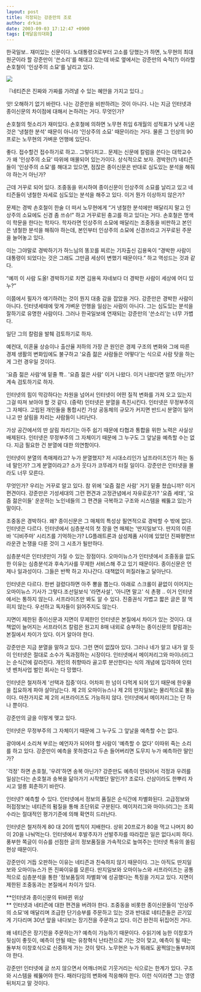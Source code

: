 ```yaml
---
layout: post
title: 걱정되는 강준만의 조로
author: drkim
date: 2003-09-03 17:12:47 +0900
tags: [깨달음의대화]
---
```

한국일보.. 재미있는 신문이다. 노대통령으로부터 고소를 당했는가 하면, 노무현의 최대 원군이라 할 강준만이 '쓴소리'를 해대고 있는데 바로 옆에서는 강준만의 숙적(?) 이라할 손호철이 '인상주의 소묘'를 날리고 있다. 


  ![](http://drkimz.com/technote/board/KDR/upimg/1062575430.jpg)


  『네티즌은 진짜와 가짜를 가려낼 수 있는 혜안을 가지고 있다.』


앗! 오해하기 없기 바란다. 나는 강준만을 비판하려는 것이 아니다. 나는 지금 인터넷과 종이신문의 차이점에 대해서 논하려는 거다. 무엇인가?

손호철의 헛소리가 재미있다. 손호철에 의하면 노무현 취임 6개월의 성적표가 낮게 나온 것은 '냉철한 분석' 때문이 아니라 '인상주의 소묘' 때문이라는 거다. 물론 그 인상의 90프로는 노무현의 가벼운 언행에 있단다. 

좋다. 접수할건 접수하기로 하고.. 그렇다치고.. 문제는 신문에 칼럼을 쓴다는 대학교수가 왜 '인상주의 소묘' 따위에 매몰되어 있는가이다. 상식적으로 보자. 경박한(?) 네티즌들이 '인상주의 소묘'를 해대고 있으면, 점잖은 종이신문은 반대로 심도있는 분석을 해줘야 하는거 아닌가?

근데 거꾸로 되어 있다. 조중동을 위시하여 종이신문이 인상주의 소묘를 날리고 있고 네티즌들이 냉철한 자세로 심도있는 분석을 해주고 있다. 이거 뭔가 이상하지 않은가? 

문제는 경박 손호철이 한술 더 떠서 노무현에게 “거 냉철한 분석에만 매달리지 말고 인상주의 소묘에도 신경 좀 쓰슈!” 하고 거꾸로된 충고를 하고 있다는 거다. 손호철은 명색이 학문을 한다는 학자다. 학자라면 인상주의 소묘에 매달리는 조중동을 비판하고 본인은 냉철한 분석을 해줘야 하는데, 본인부터 인상주의 소묘에 신경쓰라고 거꾸로된 주문을 늘어놓고 있다. 

이는 그야말로 경박하기가 하느님의 똥꼬를 찌르는 기자출신 김용옥이 “경박한 사람이 대통령이 되었다는 것은 그래도 그만큼 세상이 변했기 때문이다.” 하고 역성드는 것과 같다.

“예끼 이 사람 도올! 경박하기로 치면 김용옥 자네보다 더 경박한 사람이 세상에 어디 있누?”

이쯤에서 필자가 얘기하려는 것이 뭔지 대충 감을 잡았을 거다. 강준만은 경박한 사람이 아니다. 인터넷세태에 맞게 가벼운 언행을 일삼는 사람이 아니다. 그는 심도있는 분석을 잘하기로 유명한 사람이다. 그러나 한국일보에 연재되는 강준만의 '쓴소리'는 너무 가볍다. 

일단 그의 칼럼을 발췌 검토하기로 하자. 

예컨대, 이혼율 상승이나 출산율 저하의 가장 큰 원인은 경제 구조의 변화와 그에 따른 경제 생활의 변화임에도 불구하고 '요즘 젊은 사람들은 어떻다'는 식으로 사람 탓을 하는 게 그런 경우일 것이다.

'요즘 젊은 사람'에 밑줄 쫙.. '요즘 젊은 사람' 이거 나왔다. 이거 나왔다면 알쪼 아닌가? 계속 검토하기로 하자. 

인터넷의 힘이 막강하다는 차원을 넘어서 인터넷이 어떤 질적 변화를 가져 오고 있는지 그걸 따져 보아야 할 것 같다. (중략) 인터넷은 분열을 촉진시킨다. 인터넷은 무정부주의 그 자체다. 고립된 개인들을 통합시킨 가상 공동체의 규모가 커지면 반드시 분열이 일어나고 딴 살림을 차리는 사람들이 나타난다. 

가상 공간에서의 딴 살림 차리기는 아주 쉽기 때문에 타협과 통합을 위한 노력은 사실상 배제된다. 인터넷은 무정부주의 그 자체이기 때문에 그 누구도 그 앞날을 예측할 수는 없다. 지금 필요한 건 분열에 대한 의연함이다.

인터넷이 분열의 촉매제라고? 누가 분열했지? 저 시대소리인가 남프라이즈인가 하는 동네 말인가? 그게 분열이라고? 소가 웃다가 코뚜레가 터질 일이다. 강준만은 인터넷을 몰라도 너무 모른다. 

무엇인가? 우리는 거꾸로 알고 있다. 참 위에 '요즘 젊은 사람' 거기 밑줄 쳤습니까? 이거 편견이다. 강준만은 기성세대의 그런 편견과 고정관념에서 자유로운가? '요즘 세태', '요즘 젊은이들' 운운하는 노인네들의 그 편견을 극복하고 구조와 시스템을 꿰뚫고 있는가 말이다.

조중동은 경박하다. 왜? 종이신문은 그 매체의 특성상 필연적으로 경박할 수 밖에 없다. 인터넷은 다르다. 인터넷에서 심층분석의 첫 장을 연 매체는 '딴지일보'다. 딴지의 이른바 '디비주마' 시리즈를 기억하는가? LG플래트론과 삼성제품 사이에 있었던 진짜평면브라운관 논쟁을 다룬 것이 그 시초가 될만하다. 

심층분석은 인터넷만이 가질 수 있는 장점이다. 오마이뉴스가 인터넷에서 조중동을 압도한 이유는 심층분석과 후속기사를 무제한 서비스해 주고 있기 때문이다. 종이신문은 언제나 일과성이다. 그들은 반짝 하고 지나간다. 대책없이 퍼질러놓고 달아난다. 

인터넷은 다르다. 한번 걸렸다하면 아주 뽕을 뽑는다. 아래로 스크롤이 끝없이 이어지는 오마이뉴스 기사가 그렇다.조선일보식 '라면사설', '아니면 말고' 식 촌평 .. 이거 인터넷에서는 통하지 않는다. 서프라이즈만 봐도 알 수 있다. 진중권식 가볍고 짧은 글은 잘 먹히지 않는다. 우선하고 독자들이 읽어주지도 않는다.

지면이 제한된 종이신문과 지면이 무제한인 인터넷은 본질에서 차이가 있는 것이다. 대책없이 늘어지는 서프라이즈 칼럼은 원고지 8매 내외로 승부하는 종이신문의 칼럼과는 본질에서 차이가 있다. 이거 알아야 한다.

강준만은 지금 분열을 말하고 있다. 그런 면이 없잖아 있다. 그러나 네가 알고 내가 알 듯이 인터넷은 절대로 소수가 독과점하는 시장이다. 인터넷에서 메이저리그와 마이너리그는 순식간에 갈라진다. 개인의 취향따라 골고루 분산한다는 식의 개념에 입각하여 인터넷 벤처사업 벌인 회사는 다 망했다. 

인터넷은 철저하게 '선택과 집중'이다. 어차피 한 넘이 다먹게 되어 있기 때문에 한우물을 집요하게 파야 살아남는다. 제 2의 오마이뉴스나 제 2의 딴지일보는 물리적으로 불능이다. 마찬가지로 제 2의 서프라이즈도 가능하지 않다. 인터넷에서 메이저리그는 단 하나 뿐이다. 

강준만의 글을 이렇게 맺고 있다. 

인터넷은 무정부주의 그 자체이기 때문에 그 누구도 그 앞날을 예측할 수는 없다. 

광야에서 소리쳐 부르는 예언자가 되어야 할 사람이 '예측할 수 없다' 이따위 죽는 소리를 하고 있다. 강준만이 예측을 못하겠다고 두손 들어버리면 도무지 누가 예측하란 말인가?

'걱정' 하면 손호철, '우려'하면 송복 아닌가? 강준만도 예측이 안되어서 걱정과 우려를 일삼는다는 손호철과 송복을 닮아가기 시작했단 말인가? 조로다. 산삼이라도 한뿌리 자시고 얼릉 회춘하기 바란다. 

인터넷? 예측할 수 있다. 인터넷에서 정보의 품질은 순식간에 차별화된다. 고급정보와 허접정보는 네티즌의 펌질을 통해 초단위로 구분된다. 메이저리그와 마이너리그는 조회수라는 절대적인 평가기준에 의해 확연히 드러난다. 

인터넷은 철저하게 80 대 20의 법칙이 지배한다. 상위 20프로가 80을 먹고 나머지 80이 20을 나눠먹는다. 인터넷에서 후발주자가 선발주자를 따라잡은 일은 없다시피 하다. 풍부한 쪽글이 이슈를 선점한 글의 정보품질을 가속적으로 높여주는 인터넷 특유의 쏠림현상 때문이다. 

강준만이 거듭 오판하는 이유는 네티즌과 친숙하지 않기 때문이다. 그는 아직도 딴지일보와 오마이뉴스가 뜬 진짜이유를 모른다. 딴지일보와 오마이뉴스와 서프라이즈는 공통적으로 심층분석을 통한 '정보품질의 차별화'에 성공했다는 특징을 가지고 있다. 지면이 제한된 조중동과는 본질에서 차이가 있다. 

**인터넷과 종이신문의 뒤바뀐 위상  
** 인터넷과 네티즌에 대한 편견을 버려야 한다. 조중동을 비롯한 종이신문들이 '인상주의 소묘'에 매달리며 조급한 단기승부를 주문하고 있는 것과 반대로 네티즌들은 끈기있게 기다리며 30년 앞을 내다보는 장기전을 주문하고 있다. 이건 완전히 뒤집어진 거다. 

왜 네티즌은 장기전을 주문하는가? 예측이 가능하기 때문이다. 수읽기에 능한 이창호가 뒷심이 좋듯이, 예측이 안될 때는 유창혁식 난타전으로 가는 것이 맞고, 예측이 될 때는 돌부처 이창호식으로 신중하게 가는 것이 맞다. 노무현은 누가 뭐래도 꿈쩍않는돌부처여야 한다.

강준만! 인터넷에 글 쓰지 않으면서 어깨너머로 기웃거리는 식으로는 한계가 있다. 구조와 시스템을 꿰뚫어야 한다. 패러다임의 변화에 적응해야 한다. 이런 식이라면 그는 영영 뒤처지고 말 것이다.